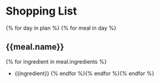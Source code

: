 # Shopping List
{% for day in plan %}
{% for meal in day %}
## {{meal.name}}
{% for ingredient in meal.ingredients %}
- {{ingredient}}
{% endfor %}{% endfor %}{% endfor %}